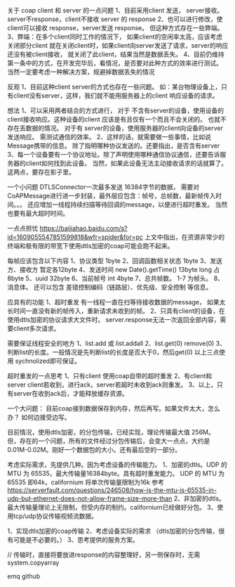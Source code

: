 关于 coap client 和 server 的一点问题
1、目前采用client 发送， server接收。
server不response，client不接收 server 的 response
2、也可以进行修改，使client可以接收 response，server发送 response。
但这种方式存在一些弊端。
3、弊端：在多个client同时工作的情况下， 如果client的空闲率太高，应该考虑关闭部分client
就在关闭client时，如果client向server发送了请求，server的响应还没有被client接收，
就关闭了此client，结果当然是数据丢失。
4、目前仍维持第一条中的方式，在开发完毕后，看情况，是否要对此种方式的效率进行测试。
当然一定要考虑一种解决方案，规避掉数据丢失的情况



反观
1、目前这种client server的方式也存在一些问题。
如：某台物理设备上，只有client没有server，这样，我们就不能用服务器上的client 响应设备的请求。


想法
1、可以采用两者结合的方式进行，
对于 不含有server的设备，使用设备的client接收响应。这种设备的client 应该是有且仅有一个而且不会关闭的。
也就不存在丢数据的情况。
对于有 server的设备，使用服务器的client向设备的server发送响应。
需测试通信的效率。
2、这样的话，就需要做一些事情，比如说Message携带的信息。
除了指明哪种协议发送的。还要指出，是否含有server
3、每一个设备要有一个协议地址。除了声明使用哪种通信协议通信，还要告诉服务器的client如何找到此设备。
当然，如果此设备无法主动接收请求的话就算了。
这两点，要存在影子里。

一个小问题
DTLSConnector一次最多发送 16384字节的数据，
需要对CoAPMessage进行进一步封装，最外层应包含：帧号，总帧数，最新帧传入时间。。。
还应增加一线程持续扫描等待回调的message，以便进行超时重发。
当然也要有最大超时时间。


一点点担忧
https://baijiahao.baidu.com/s?id=1609055547851599818&wfr=spider&for=pc
上文中指出，在资源非常少的终端和极有限的带宽下使用dtls加密的coap可能会跑不起来。


每帧应该包含以下内容
1、协议类型 1byte
2、回调函数相关状态 1byte
3、发送方、接收方 暂定各12byte
4、发送时间  new Date().getTime() 13byte long 占8byte
5、uuid 32byte
6、当前帧号 int 4byte
7、总共帧数。
1-7 为帧头。
8、消息体。
还可以包含 差错控制编码（链路层）、优先级、安全控制 等信息。

应具有的功能
1、超时重发
有一线程一直在扫等待接收数据的message， 如果太长时间一直没有新的帧传入，重新请求未收到的帧。
2、只具有client的设备，在使用dtls加密的协议请求大文件时。
server.response无法一次返回全部内容，需要client多次请求。

需要保证线程安全的地方
1、list.add 或 list.addall
2、list.get(0) remove(0)
3、判断list的长度。一般情况是先判断list的长度是否大于0，然后get(0)
以上三点使用 sychnolized即可保证。


超时重发的一点思考
1、只有client
使用coap自带的超时重发
2、有client和server
client若收到，进行ack，server若超时未收到ack则重发。
3、以上，只有server在收到ack后，才能释放缓存资源。

一个大问题：
目前coap接到数据保存到内存，然后再写。如果文件太大，怎么办？
如何边接受边写。


目前情况，使用dtls加密，的分包传输，已经实现，理论传输最大值 256M。
但，存在的一个问题，所有的文件经过分包传输后，会变大一点点，大约是0.01M-0.02M。刚好一个数据包的大小。还有最后空的一部分。

考虑实际需求，先提供几种。因为考虑设备的传输能力。
1、加密的dtls。UDP 的 MTU 为 65535，最大传输量16384byte。具有超时重发能力。
UDP 的 MTU 为 65535 即64k，californium 将单次传输量限制为16k
参考 https://serverfault.com/questions/246508/how-is-the-mtu-is-65535-in-udp-but-ethernet-does-not-allow-frame-size-more-than
2、非加密的dtls。最大传输量理论上无限制，但受内存的制约。californium已经做好分包。
3、使用tcp/udp协议传输视频流数据。


1、实现dtls加密的coap传输
2、考虑设备实际的需求 （dtls加密的分包传输，很有可能是不必要的。）
3、思考提供的服务方案。


// 传输时，直接将要放进response的内容整理好，另一侧保存时，无需system.copyarray

emq github